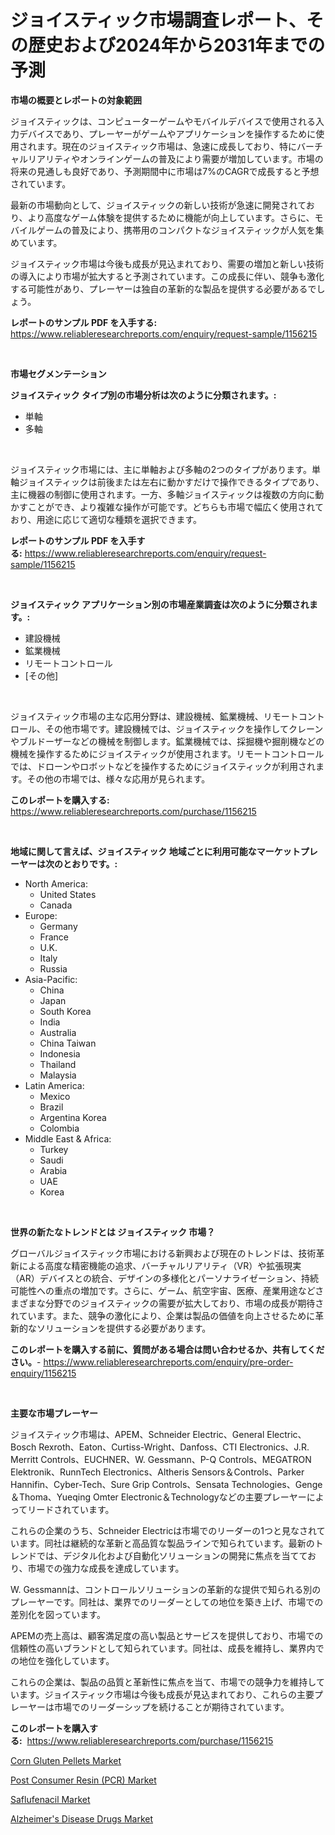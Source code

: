 <p><h1>ジョイスティック市場調査レポート、その歴史および2024年から2031年までの予測</h1></p><p><strong>市場の概要とレポートの対象範囲</strong></p>
<p><p>ジョイスティックは、コンピューターゲームやモバイルデバイスで使用される入力デバイスであり、プレーヤーがゲームやアプリケーションを操作するために使用されます。現在のジョイスティック市場は、急速に成長しており、特にバーチャルリアリティやオンラインゲームの普及により需要が増加しています。市場の将来の見通しも良好であり、予測期間中に市場は7%のCAGRで成長すると予想されています。</p><p>最新の市場動向として、ジョイスティックの新しい技術が急速に開発されており、より高度なゲーム体験を提供するために機能が向上しています。さらに、モバイルゲームの普及により、携帯用のコンパクトなジョイスティックが人気を集めています。</p><p>ジョイスティック市場は今後も成長が見込まれており、需要の増加と新しい技術の導入により市場が拡大すると予測されています。この成長に伴い、競争も激化する可能性があり、プレーヤーは独自の革新的な製品を提供する必要があるでしょう。</p></p>
<p><strong>レポートのサンプル PDF を入手する:</strong> <a href="https://www.reliableresearchreports.com/enquiry/request-sample/1156215">https://www.reliableresearchreports.com/enquiry/request-sample/1156215</a></p>
<p>&nbsp;</p>
<p><strong>市場セグメンテーション</strong></p>
<p><strong>ジョイスティック タイプ別の市場分析は次のように分類されます。:</strong></p>
<p><ul><li>単軸</li><li>多軸</li></ul></p>
<p>&nbsp;</p>
<p><p>ジョイスティック市場には、主に単軸および多軸の2つのタイプがあります。単軸ジョイスティックは前後または左右に動かすだけで操作できるタイプであり、主に機器の制御に使用されます。一方、多軸ジョイスティックは複数の方向に動かすことができ、より複雑な操作が可能です。どちらも市場で幅広く使用されており、用途に応じて適切な種類を選択できます。</p></p>
<p><strong>レポートのサンプル PDF を入手する:</strong>&nbsp;<a href="https://www.reliableresearchreports.com/enquiry/request-sample/1156215">https://www.reliableresearchreports.com/enquiry/request-sample/1156215</a></p>
<p>&nbsp;</p>
<p><strong> ジョイスティック アプリケーション別の市場産業調査は次のように分類されます。:</strong></p>
<p><ul><li>建設機械</li><li>鉱業機械</li><li>リモートコントロール</li><li>[その他]</li></ul></p>
<p>&nbsp;</p>
<p><p>ジョイスティック市場の主な応用分野は、建設機械、鉱業機械、リモートコントロール、その他市場です。建設機械では、ジョイスティックを操作してクレーンやブルドーザーなどの機械を制御します。鉱業機械では、採掘機や掘削機などの機械を操作するためにジョイスティックが使用されます。リモートコントロールでは、ドローンやロボットなどを操作するためにジョイスティックが利用されます。その他の市場では、様々な応用が見られます。</p></p>
<p><strong>このレポートを購入する:</strong>&nbsp; <a href="https://www.reliableresearchreports.com/purchase/1156215">https://www.reliableresearchreports.com/purchase/1156215</a></p>
<p>&nbsp;</p>
<p><strong>地域に関して言えば、ジョイスティック 地域ごとに利用可能なマーケットプレーヤーは次のとおりです。:</strong></p>
<p><ul>
    <li>
        North America:
        <ul>
            <li>United States</li>
            <li>Canada</li>
        </ul>
    </li>
    <li>
        Europe:
        <ul>
            <li>Germany</li>
            <li>France</li>
            <li>U.K.</li>
            <li>Italy</li>
            <li>Russia</li>
        </ul>
    </li>
    <li>
        Asia-Pacific:
        <ul>
            <li>China</li>
            <li>Japan</li>
            <li>South Korea</li>
            <li>India</li>
            <li>Australia</li>
            <li>China Taiwan</li>
            <li>Indonesia</li>
            <li>Thailand</li>
            <li>Malaysia</li>
        </ul>
    </li>
    <li>
        Latin America:
        <ul>
            <li>Mexico</li>
            <li>Brazil</li>
            <li>Argentina Korea</li>
            <li>Colombia</li>
        </ul>
    </li>
    <li>
        Middle East & Africa:
        <ul>
            <li>Turkey</li>
            <li>Saudi</li>
            <li>Arabia</li>
            <li>UAE</li>
            <li>Korea</li>
        </ul>
    </li>
    </ul></p>
<p>&nbsp;</p>
<p><strong>世界の新たなトレンドとは ジョイスティック 市場？</strong></p>
<p><p>グローバルジョイスティック市場における新興および現在のトレンドは、技術革新による高度な精密機能の追求、バーチャルリアリティ（VR）や拡張現実（AR）デバイスとの統合、デザインの多様化とパーソナライゼーション、持続可能性への重点の増加です。さらに、ゲーム、航空宇宙、医療、産業用途などさまざまな分野でのジョイスティックの需要が拡大しており、市場の成長が期待されています。また、競争の激化により、企業は製品の価値を向上させるために革新的なソリューションを提供する必要があります。</p></p>
<p><strong>このレポートを購入する前に、質問がある場合は問い合わせるか、共有してください。</strong>- <a href="https://www.reliableresearchreports.com/enquiry/pre-order-enquiry/1156215">https://www.reliableresearchreports.com/enquiry/pre-order-enquiry/1156215</a></p>
<p>&nbsp;</p>
<p><strong>主要な市場プレーヤー</strong></p>
<p><p>ジョイスティック市場は、APEM、Schneider Electric、General Electric、Bosch Rexroth、Eaton、Curtiss-Wright、Danfoss、CTI Electronics、J.R. Merritt Controls、EUCHNER、W. Gessmann、P-Q Controls、MEGATRON Elektronik、RunnTech Electronics、Altheris Sensors＆Controls、Parker Hannifin、Cyber-Tech、Sure Grip Controls、Sensata Technologies、Genge＆Thoma、Yueqing Omter Electronic＆Technologyなどの主要プレーヤーによってリードされています。</p><p>これらの企業のうち、Schneider Electricは市場でのリーダーの1つと見なされています。同社は継続的な革新と高品質な製品ラインで知られています。最新のトレンドでは、デジタル化および自動化ソリューションの開発に焦点を当てており、市場での強力な成長を達成しています。</p><p>W. Gessmannは、コントロールソリューションの革新的な提供で知られる別のプレーヤーです。同社は、業界でのリーダーとしての地位を築き上げ、市場での差別化を図っています。</p><p>APEMの売上高は、顧客満足度の高い製品とサービスを提供しており、市場での信頼性の高いブランドとして知られています。同社は、成長を維持し、業界内での地位を強化しています。</p><p>これらの企業は、製品の品質と革新性に焦点を当て、市場での競争力を維持しています。ジョイスティック市場は今後も成長が見込まれており、これらの主要プレーヤーは市場でのリーダーシップを続けることが期待されています。</p></p>
<p><strong>このレポートを購入する:</strong>&nbsp;&nbsp;<a href="https://www.reliableresearchreports.com/purchase/1156215">https://www.reliableresearchreports.com/purchase/1156215</a></p>
<p><p><a href="https://github.com/lataunyatinikmelvin59ilbd0dv/Market-Research-Report-List-1/blob/main/corn-gluten-pellets-market.md">Corn Gluten Pellets Market</a></p><p><a href="https://view.publitas.com/reportprime-1/post-consumer-resin-pcr-market-offer-valuable-insights-into-market-size-market-share-market-trends-and-projections-spanning-from-2024-to-2031/">Post Consumer Resin (PCR) Market</a></p><p><a href="https://github.com/JameTravis/Market-Research-Report-List-4/blob/main/saflufenacil-market.md">Saflufenacil Market</a></p><p><a href="https://shimmer-gardenia-37a.notion.site/Alzheimer-s-Disease-Drugs-Market-with-the-goal-of-estimating-the-market-size-and-future-growth-poten-680cee9862d54a748d53fb69907e1033">Alzheimer's Disease Drugs Market</a></p></p>